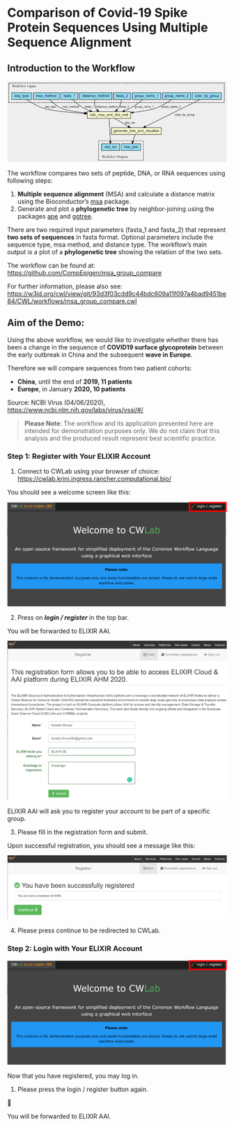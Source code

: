 # Comparison of Covid-19 Spike Protein Sequences Using Multiple Sequence Alignment

## Introduction to the Workflow

![workflow screenshot](../screenshots/4.0_tutorial_covid19_workflow.png) 

The workflow compares two sets of peptide, DNA, or RNA sequences using following steps:
1. **Multiple sequence alignment** (MSA) and calculate a distance matrix using the Bioconductor’s [msa](http://www.bioconductor.org/packages/release/bioc/html/msa.html) package.
2. Generate and plot a **phylogenetic tree** by neighbor-joining using the packages [ape](https://guangchuangyu.github.io/software/ggtree/documentation/) and [ggtree](https://guangchuangyu.github.io/software/ggtree/documentation/).

There are two required input parameters (fasta_1 and fasta_2) that represent **two sets of sequences** in fasta format. Optional parameters include the sequence type, msa method, and distance type. The workflow’s main output is a plot of a **phylogenetic tree** showing the relation of the two sets.

The workflow can be found at: https://github.com/CompEpigen/msa_group_compare

For further information, please also see: https://w3id.org/cwl/view/git/93d3f03cdd9c44bdc609a11f097a4bad9451be84/CWL/workflows/msa_group_compare.cwl 

## Aim of the Demo:

Using the above workflow, we would like to investigate whether there has been a change in the sequence of **COVID19 surface glycoprotein** between the early outbreak in China and the subsequent **wave in Europe**.

Therefore we will compare sequences from two patient cohorts:

* **China**, until the end of **2019, 11 patients**
* **Europe**, in January **2020, 10 patients**

Source: NCBI Virus (04/06/2020),
https://www.ncbi.nlm.nih.gov/labs/virus/vssi/#/


> **Please Note**: The workflow and its application presented here are intended for demonstration purposes only. We do not claim that this analysis and the produced result represent best scientific practice. 

### **Step 1: Register with Your ELIXIR Account**

1. Connect to CWLab using your browser of choice: https://cwlab.krini.ingress.rancher.computational.bio/

You should see a welcome screen like this:

![welcome screenshot](../screenshots/4.1_tutorial_covid19_welcome.png) 

2. Press on ***login / register*** in the top bar.

You will be forwarded to ELIXIR AAI.

![registration screenshot](../screenshots/4.2_tutorial_covid19_registration.png) 

ELIXIR AAI will ask you to register your account to be part of a specific group.

3. Please fill in the registration form and submit.

Upon successful registration, you should see a message like this:

![registered screenshot](../screenshots/4.3_tutorial_covid19_registered.png) 

4. Please press continue to be redirected to CWLab.

### **Step 2: Login with Your ELIXIR Account** 

![welcome screenshot](../screenshots/4.1_tutorial_covid19_welcome.png) 

Now that you have registered, you may log in.

1. Please press the login / register button again.

:red_circle: 

You will be forwarded to ELIXIR AAI.





